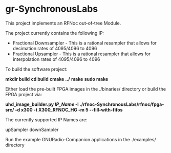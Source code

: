 # gr-SynchronousLabs

This project implements an RFNoc out-of-tree Module.

The project currently contains the following IP:

  - Fractional Downsampler - This is a rational resampler that allows for decimation rates of 4095/4096 to 4096
  - Fractional Upsampler - This is a rational resampler that allows for interpolation rates of 4095/4096 to 4096

To build the software project:

  **mkdir build**
  **cd build**
  **cmake ../**
  **make**
  **sudo make**
  
Either load the pre-built FPGA images in the ./binaries/ directory or build the FPGA project via:

  **uhd_image_builder.py _IP_Name_ -I ./rfnoc-SynchronousLabs/rfnoc/fpga-src/  -d x300 -t       X300_RFNOC_HG -m 5 --fill-with-fifos**
  
The currently supported IP Names are:

  upSampler
  downSampler
  
Run the example GNURadio-Companion applications in the ./examples/ directory  
